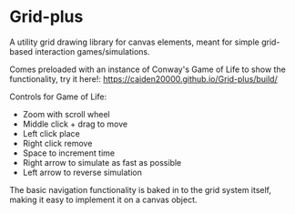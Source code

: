 # Grid-plus
A utility grid drawing library for canvas elements, meant for simple grid-based interaction games/simulations.

Comes preloaded with an instance of Conway's Game of Life to show the functionality, try it here!: https://caiden20000.github.io/Grid-plus/build/

Controls for Game of Life:
- Zoom with scroll wheel
- Middle click + drag to move
- Left click place
- Right click remove
- Space to increment time
- Right arrow to simulate as fast as possible
- Left arrow to reverse simulation

The basic navigation functionality is baked in to the grid system itself, making it easy to implement it on a canvas object.
